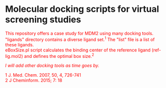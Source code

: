 # Molecular docking scripts for virtual screening studies

This repository offers a case study for MDM2 using many docking tools.  
"ligands" directory contains a diverse ligand set.<sup>1</sup> The "list" file is a list of these ligands.  
eBoxSize.pl script calculates the binding center of the reference ligand (ref-lig.mol2) and defines the optimal box size.<sup>2</sup>


<style>p{color:red;}</style><p><em>I will add other docking tools as time goes by.</em></p>








1   J. Med. Chem. 2007, 50, 4, 726-741  
2   J Cheminform. 2015; 7: 18
